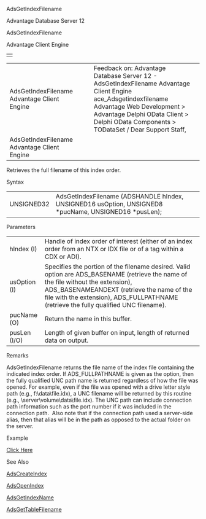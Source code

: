 AdsGetIndexFilename




Advantage Database Server 12  

AdsGetIndexFilename

Advantage Client Engine

|  |
| --- |
|  |

|  |  |  |  |  |
| --- | --- | --- | --- | --- |
| AdsGetIndexFilename  Advantage Client Engine |  |  | Feedback on: Advantage Database Server 12 - AdsGetIndexFilename Advantage Client Engine ace\_Adsgetindexfilename Advantage Web Development > Advantage Delphi OData Client > Delphi OData Components > TODataSet / Dear Support Staff, |  |
| AdsGetIndexFilename  Advantage Client Engine |  |  |  |  |

Retrieves the full filename of this index order.

Syntax

|  |  |
| --- | --- |
| UNSIGNED32 | AdsGetIndexFilename (ADSHANDLE hIndex,  UNSIGNED16 usOption,  UNSIGNED8 \*pucName,  UNSIGNED16 \*pusLen); |

Parameters

|  |  |
| --- | --- |
| hIndex (I) | Handle of index order of interest (either of an index order from an NTX or IDX file or of a tag within a CDX or ADI). |
| usOption (I) | Specifies the portion of the filename desired. Valid option are ADS\_BASENAME (retrieve the name of the file without the extension), ADS\_BASENAMEANDEXT (retrieve the name of the file with the extension), ADS\_FULLPATHNAME (retrieve the fully qualified UNC filename). |
| pucName (O) | Return the name in this buffer. |
| pusLen (I/O) | Length of given buffer on input, length of returned data on output. |

Remarks

AdsGetIndexFilename returns the file name of the index file containing the indicated index order. If ADS\_FULLPATHNAME is given as the option, then the fully qualified UNC path name is returned regardless of how the file was opened. For example, even if the file was opened with a drive letter style path (e.g., f:\data\file.idx), a UNC filename will be returned by this routine (e.g., \\server\volume\data\file.idx). The UNC path can include connection path information such as the port number if it was included in the connection path.  Also note that if the connection path used a server-side alias, then that alias will be in the path as opposed to the actual folder on the server.

Example

[Click Here](ace_examples.htm#adsgetindexfilenameexample)

See Also

[AdsCreateIndex](ace_adscreateindex.htm)

[AdsOpenIndex](ace_adsopenindex.htm)

[AdsGetIndexName](ace_adsgetindexname.htm)

[AdsGetTableFilename](ace_adsgettablefilename.htm)
